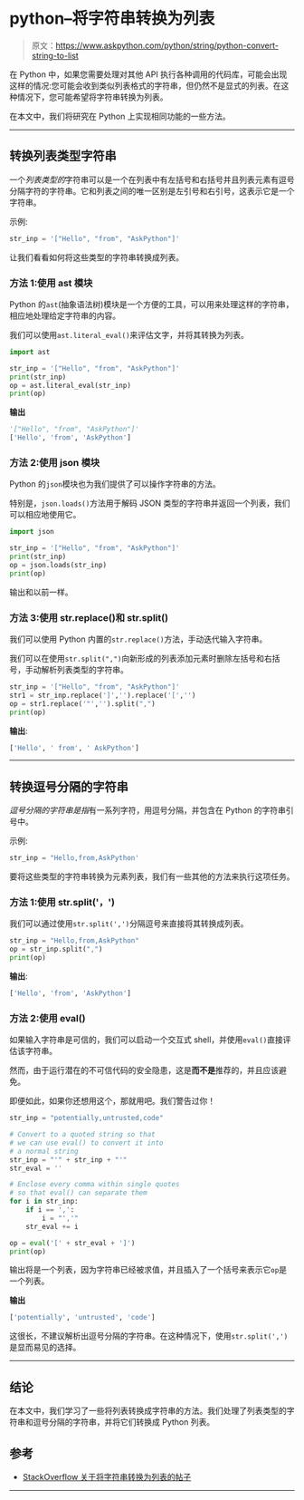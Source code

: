 # python–将字符串转换为列表

> 原文：<https://www.askpython.com/python/string/python-convert-string-to-list>

在 Python 中，如果您需要处理对其他 API 执行各种调用的代码库，可能会出现这样的情况:您可能会收到类似列表格式的字符串，但仍然不是显式的列表。在这种情况下，您可能希望将字符串转换为列表。

在本文中，我们将研究在 Python 上实现相同功能的一些方法。

* * *

## 转换列表类型字符串

一个*列表类型的*字符串可以是一个在列表中有左括号和右括号并且列表元素有逗号分隔字符的字符串。它和列表之间的唯一区别是左引号和右引号，这表示它是一个字符串。

示例:

```py
str_inp = '["Hello", "from", "AskPython"]'

```

让我们看看如何将这些类型的字符串转换成列表。

### 方法 1:使用 ast 模块

Python 的`ast`(抽象语法树)模块是一个方便的工具，可以用来处理这样的字符串，相应地处理给定字符串的内容。

我们可以使用`ast.literal_eval()`来评估文字，并将其转换为列表。

```py
import ast

str_inp = '["Hello", "from", "AskPython"]'
print(str_inp)
op = ast.literal_eval(str_inp)
print(op)

```

**输出**

```py
'["Hello", "from", "AskPython"]'
['Hello', 'from', 'AskPython']

```

### 方法 2:使用 json 模块

Python 的`json`模块也为我们提供了可以操作字符串的方法。

特别是，`json.loads()`方法用于解码 JSON 类型的字符串并返回一个列表，我们可以相应地使用它。

```py
import json

str_inp = '["Hello", "from", "AskPython"]'
print(str_inp)
op = json.loads(str_inp)
print(op)

```

输出和以前一样。

### 方法 3:使用 str.replace()和 str.split()

我们可以使用 Python 内置的`str.replace()`方法，手动迭代输入字符串。

我们可以在使用`str.split(",")`向新形成的列表添加元素时删除左括号和右括号，手动解析列表类型的字符串。

```py
str_inp = '["Hello", "from", "AskPython"]'
str1 = str_inp.replace(']','').replace('[','')
op = str1.replace('"','').split(",")
print(op)

```

**输出**:

```py
['Hello', ' from', ' AskPython']

```

* * *

## 转换逗号分隔的字符串

*逗号分隔的字符串是指*有一系列字符，用逗号分隔，并包含在 Python 的字符串引号中。

示例:

```py
str_inp = "Hello,from,AskPython'

```

要将这些类型的字符串转换为元素列表，我们有一些其他的方法来执行这项任务。

### 方法 1:使用 str.split('，')

我们可以通过使用`str.split(',')`分隔逗号来直接将其转换成列表。

```py
str_inp = "Hello,from,AskPython"
op = str_inp.split(",")
print(op)

```

**输出**:

```py
['Hello', 'from', 'AskPython']

```

### 方法 2:使用 eval()

如果输入字符串是可信的，我们可以启动一个交互式 shell，并使用`eval()`直接评估该字符串。

然而，由于运行潜在的不可信代码的安全隐患，这是**而不是**推荐的，并且应该避免。

即便如此，如果你还想用这个，那就用吧。我们警告过你！

```py
str_inp = "potentially,untrusted,code"

# Convert to a quoted string so that
# we can use eval() to convert it into
# a normal string
str_inp = "'" + str_inp + "'"
str_eval = ''

# Enclose every comma within single quotes
# so that eval() can separate them
for i in str_inp:
    if i == ',':
        i = "','"
    str_eval += i

op = eval('[' + str_eval + ']')
print(op)

```

输出将是一个列表，因为字符串已经被求值，并且插入了一个括号来表示它`op`是一个列表。

**输出**

```py
['potentially', 'untrusted', 'code']

```

这很长，不建议解析出逗号分隔的字符串。在这种情况下，使用`str.split(',')`是显而易见的选择。

* * *

## 结论

在本文中，我们学习了一些将列表转换成字符串的方法。我们处理了列表类型的字符串和逗号分隔的字符串，并将它们转换成 Python 列表。

## 参考

*   [StackOverflow 关于将字符串转换为列表的帖子](https://stackoverflow.com/questions/5387208/how-to-convert-a-string-with-comma-delimited-items-to-a-list-in-python)

* * *